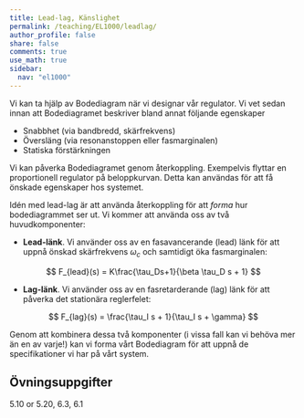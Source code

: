 ```yaml
---
title: Lead-lag, Känslighet
permalink: /teaching/EL1000/leadlag/
author_profile: false
share: false
comments: true
use_math: true
sidebar:
  nav: "el1000"
---
```


Vi kan ta hjälp av Bodediagram när vi designar vår regulator. Vi vet sedan innan att Bodediagramet beskriver bland annat följande egenskaper
* Snabbhet (via bandbredd, skärfrekvens)
* Översläng (via resonanstoppen eller fasmarginalen)
* Statiska förstärkningen

Vi kan påverka Bodediagramet genom återkoppling. Exempelvis flyttar en proportionell regulator på beloppkurvan. Detta kan användas för att få önskade egenskaper hos systemet. 

Idén med lead-lag är att använda återkoppling för att _forma_ hur bodediagrammet ser ut. Vi kommer att använda oss av två huvudkomponenter:

* __Lead-länk__. Vi använder oss av en fasavancerande (lead) länk för att uppnå önskad skärfrekvens $\omega_c$ och samtidigt öka fasmarginalen:

$$
	F_{lead}(s) = K\frac{\tau_Ds+1}{\beta \tau_D s + 1}
$$

* __Lag-länk__. Vi använder oss av en fasretarderande (lag) länk för att påverka det stationära reglerfelet: 

$$
	F_{lag}(s) = \frac{\tau_I s + 1}{\tau_I s + \gamma}
$$

Genom att kombinera dessa två komponenter (i vissa fall kan vi behöva mer än en av varje!) kan vi forma vårt Bodediagram för att uppnå de specifikationer vi har på vårt system.

## Övningsuppgifter
5.10 or 5.20, 6.3, 6.1 
